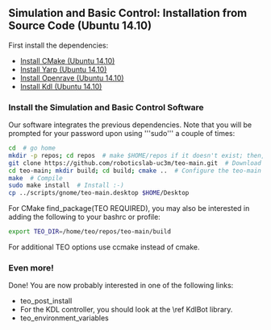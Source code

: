 ## Simulation and Basic Control: Installation from Source Code (Ubuntu 14.10)

First install the dependencies:
- [Install CMake (Ubuntu 14.10)](teo_install_cmake_on_ubuntu_14_10)
- [Install Yarp (Ubuntu 14.10)](teo_install_yarp_on_ubuntu_14_10.md)
- [Install Openrave (Ubuntu 14.10)](teo_install_openrave_on_ubuntu_14_10.md)
- [Install Kdl (Ubuntu 14.10)](teo_install_kdl_on_ubuntu_14_10.md)

### Install the Simulation and Basic Control Software

Our software integrates the previous dependencies. Note that you will be prompted for your password upon using '''sudo''' a couple of times:

```bash
cd  # go home
mkdir -p repos; cd repos  # make $HOME/repos if it doesn't exist; then, enter it
git clone https://github.com/roboticslab-uc3m/teo-main.git  # Download teo-main software from the repository
cd teo-main; mkdir build; cd build; cmake ..  # Configure the teo-main software
make  # Compile
sudo make install  # Install :-)
cp ../scripts/gnome/teo-main.desktop $HOME/Desktop
```

For CMake find_package(TEO REQUIRED), you may also be interested in adding the following to your bashrc or profile:
```bash
export TEO_DIR=/home/teo/repos/teo-main/build
```

For additional TEO options use ccmake instead of cmake.

### Even more!

Done! You are now probably interested in one of the following links:
- teo_post_install
- For the KDL controller, you should look at the \ref KdlBot library.
- teo_environment_variables

